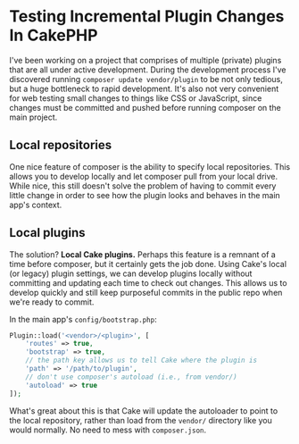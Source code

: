 # Testing Incremental Plugin Changes In CakePHP

I've been working on a project that comprises of multiple (private)
plugins that are all under active development. During the development
process I've discovered running `composer update vendor/plugin` to be
not only tedious, but a huge bottleneck to rapid development. It's also
not very convenient for web testing small changes to things like CSS or
JavaScript, since changes must be committed and pushed before running
composer on the main project.

## Local repositories

One nice feature of composer is the ability to specify local
repositories. This allows you to develop locally and let composer pull
from your local drive. While nice, this still doesn't solve the problem
of having to commit every little change in order to see how the plugin
looks and behaves in the main app's context.

## Local plugins

The solution? **Local Cake plugins.** Perhaps this feature is a
remnant of a time before composer, but it certainly gets the job done.
Using Cake's local (or legacy) plugin settings, we can develop plugins
locally without committing and updating each time to check out changes.
This allows us to develop quickly and still keep purposeful commits in
the public repo when we're ready to commit.

In the main app's `config/bootstrap.php`:

```php
Plugin::load('<vendor>/<plugin>', [
	'routes' => true,
	'bootstrap' => true,
	// the path key allows us to tell Cake where the plugin is
	'path' => '/path/to/plugin',
	// don't use composer's autoload (i.e., from vendor/)
	'autoload' => true
]);
```

What's great about this is that Cake will update the autoloader to point to the
local repository, rather than load from the `vendor/` directory like you would
normally. No need to mess with `composer.json`.

